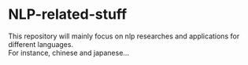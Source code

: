 # NLP-related-stuff
 This repository  will mainly focus on nlp researches and applications for different languages.  
For instance, chinese and japanese...
